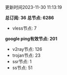 更新时间2023-11-30 11:13:19

**总订阅: 36**
**总节点: 6286**
- vless节点: 7

**google ping有效节点: 201**
- v2ray节点: 126
- trojan节点: 23
- ssr节点: 1
- ss节点: 51
